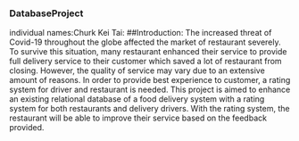 ### DatabaseProject
individual names:Churk Kei Tai:
##Introduction:
        The increased threat of Covid-19 throughout the globe affected the market of restaurant severely. To survive this situation, many restaurant enhanced their service to             provide full delivery service to their customer which saved a lot of restaurant from closing. However, the quality of service may vary due to an extensive amount of               reasons. In order to provide best experience to customer, a rating system for driver and restaurant is needed.
        This project is aimed to enhance an existing relational database of a food delivery system with a rating system for both restaurants and delivery drivers. With the rating         system, the restaurant will be able to improve their service based on the feedback provided.








